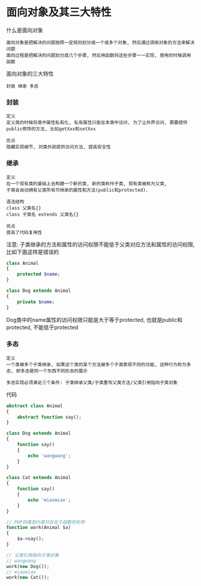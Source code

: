 # 面向对象及其三大特性

什么是面向对象
```
面向对象是把解决的问题按照一定规则划分成一个或多个对象, 然后通过调用对象的方法来解决问题
面向过程是把解决的问题划分成几个步骤, 然后用函数将这些步骤一一实现, 使用的时候调用函数
```

面向对象的三大特性
```
封装 继承 多态
```

### 封装
```
定义
定义类的时候将类中属性私有化, 私有属性只能在本类中访问, 为了让外界访问, 需要提供public修饰的方法, 比如getXxx和setXxx

优点
隐藏实现细节, 对类外部提供访问方法, 提高安全性
```

### 继承
```
定义
在一个现有类的基础上去构建一个新的类, 新的类称作子类, 现有类被称为父类,
子类会自动拥有父类所有可继承的属性和方法(public和protected).

语法结构
class 父类名{} 
class 子类名 extends 父类名{}

优点
提高了代码复用性
```
注意: 子类继承的方法和属性的访问权限不能低于父类对应方法和属性的访问权限, 比如下面这样是错误的
```php
class Animal
{
	protected $name;
}

class Dog extends Animal
{
	private $name;
}
```
Dog类中的name属性的访问权限只能是大于等于protected, 也就是public和protected, 不能低于protected
### 多态
```
定义
一个类被多个子类继承, 如果这个类的某个方法被多个子类表现不同的功能, 这种行为称为多态, 即多态是同一个东西不同形态的展示

多态实现必须满足三个条件: 子类继承父类/子类重写父类方法/父类引用指向子类对象
```
代码
```php
abstract class Animal
{
    abstract function say();
}

class Dog extends Animal
{
    function say()
    {
        echo 'wangwang';
    }
}

class Cat extends Animal
{
    function say()
    {
        echo 'miaomiao';
    }
}

// PHP的类型约束只存在于函数的形参
function work(Animal $a)
{
    $a->say();
}

// 父类引用指向子类对象
// wangwang
work(new Dog());
// miaomiao
work(new Cat());
```